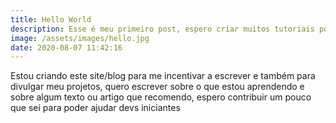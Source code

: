 ```yaml
---
title: Hello World
description: Esse é meu primeiro post, espero criar muitos tutoriais por aqui
image: /assets/images/hello.jpg
date: 2020-08-07 11:42:16
---
```

Estou criando este site/blog para me incentivar a escrever e também para divulgar meu projetos, quero escrever sobre o que estou aprendendo e sobre algum texto ou artigo que recomendo, espero contribuir um pouco que sei para poder ajudar devs iniciantes